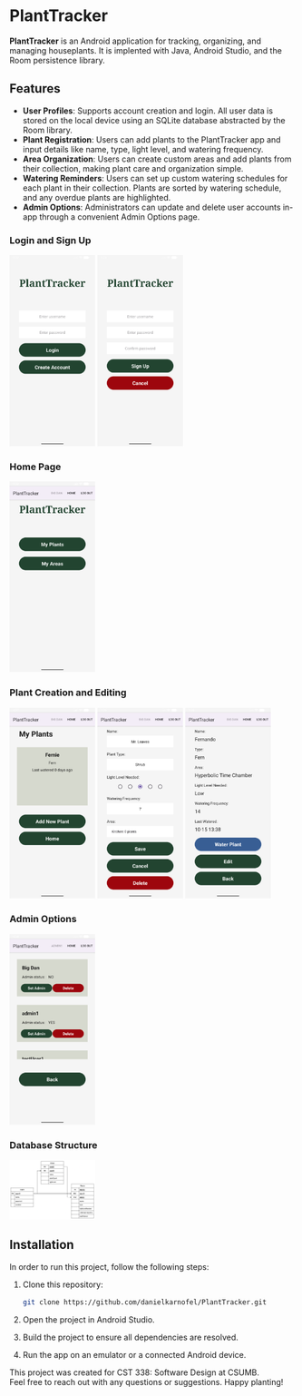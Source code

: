 # PlantTracker

**PlantTracker** is an Android application for tracking, organizing, and managing houseplants. It is implented with Java, Android Studio, and the Room persistence library. 

## Features

- **User Profiles**: Supports account creation and login. All user data is stored on the local device using an SQLite database abstracted by the Room library.
- **Plant Registration**: Users can add plants to the PlantTracker app and input details like name, type, light level, and watering frequency.
- **Area Organization**: Users can create custom areas and add plants from their collection,  making plant care and organization simple.
- **Watering Reminders**: Users can set up custom watering schedules for each plant in their collection. Plants are sorted by watering schedule, and any overdue plants are highlighted.
- **Admin Options**: Administrators can update and delete user accounts in-app through a convenient Admin Options page.

### Login and Sign Up

<p float="left">
  <img src="screenshots/login.png" width="30%" />
  <img src="screenshots/signup.png" width="30%" />
</p>

### Home Page

<p float="left">
  <img src="screenshots/home.png" width="30%" />
</p>

### Plant Creation and Editing

<p float="left">
  <img src="screenshots/all_plants.png" width="30%" />
  <img src="screenshots/new_plant.png" width="30%" />
  <img src="screenshots/view_plant.png" width="30%" />
</p>

### Admin Options

<p float="left">
  <img src="screenshots/admin.png" width="30%" />
</p>

### Database Structure

<p float="left">
  <img src="screenshots/PlantTrackerERD.png" width="30%" />
</p>

## Installation

In order to run this project, follow the following steps:

1. Clone this repository:
   ```bash
   git clone https://github.com/danielkarnofel/PlantTracker.git
   ```

2. Open the project in Android Studio.

3. Build the project to ensure all dependencies are resolved.

4. Run the app on an emulator or a connected Android device.

This project was created for CST 338: Software Design at CSUMB. \
Feel free to reach out with any questions or suggestions. Happy planting!
